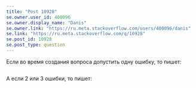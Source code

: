 ```yaml
---
title: "Post 10928"
se.owner.user_id: 400096
se.owner.display_name: "Danis"
se.owner.link: "https://ru.meta.stackoverflow.com/users/400096/danis"
se.link: "https://ru.meta.stackoverflow.com/q/10928"
se.post_id: 10928
se.post_type: question
---
```

<p>Если во время создания вопроса допустить одну ошибку, то пишет:</p>
<blockquote>
<p><a href="https://i.stack.imgur.com/N2wYX.jpg" rel="nofollow noreferrer"><img src="https://i.stack.imgur.com/N2wYX.jpg" alt="" /></a></p>
</blockquote>
<p>А если 2 или 3 ошибки, то пишет:</p>
<blockquote>
<p><a href="https://i.stack.imgur.com/76MaC.jpg" rel="nofollow noreferrer"><img src="https://i.stack.imgur.com/76MaC.jpg" alt="" /></a></p>
</blockquote>
<blockquote>
<p><a href="https://i.stack.imgur.com/ZljLN.jpg" rel="nofollow noreferrer"><img src="https://i.stack.imgur.com/ZljLN.jpg" alt="" /></a></p>
</blockquote>
